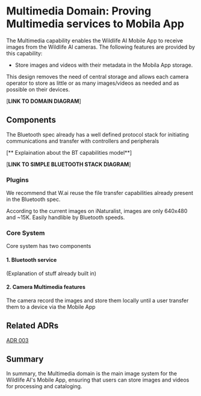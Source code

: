 # Multimedia Domain: Proving Multimedia services to Mobila App 

The Multimedia capability enables the Wildlife AI Mobile App to receive images from the Wildlife AI cameras. The following features are provided by this capability:
- Store images and videos with their metadata in the Mobila App storage.

This design removes the need of central storage and allows each camera operator to store as little or as many images/videos as needed and as possible on their devices.

[**LINK TO DOMAIN DIAGRAM**]

## Components
The Bluetooth spec already has a well defined protocol stack for initiating communications and transfer with controllers and peripherals

[** Explaination about the BT capabilities model**]

[**LINK TO SIMPLE BLUETOOTH STACK DIAGRAM**]

### Plugins

We recommend that W.ai reuse the file transfer capabilities already present in the Bluetooth spec.

According to the current images on iNaturalist, images are only 640x480 and ~15K. Easily handlible by Bluetooth speeds.


### Core System
Core system has two components

#### 1. Bluetooth service

(Explanation of stuff already built in)

#### 2. Camera Multimedia features

The camera record the images and store them locally until a user transfer them to a device via the Mobile App


## Related ADRs

[ADR 003](https://github.com/adamhill/ArchitecturalKatas-2023/blob/main/ADRs/ADR003-Processing%20with%203rd%20Parties%20and%20Edge%20Computing)

## Summary
In summary, the Multimedia domain is the main image system for the Wildlife AI's Mobile App, ensuring that users can store images and videos for processing and cataloging.